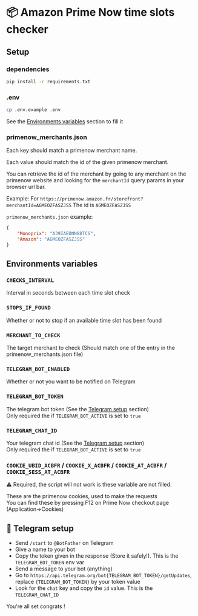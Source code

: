 # 📦 Amazon Prime Now time slots checker

## Setup

### dependencies
```.bash
pip install -r requirements.txt
```

### .env
```.bash
cp .env.example .env
```

See the [Environments variables](#environments-variables) section to fill it

### primenow_merchants.json

Each key should match a primenow merchant name.

Each value should match the id of the given primenow merchant.

You can retrieve the id of the merchant by going to any merchant on the primenow website and looking for the `merchantId` query params in your browser url bar.

Example:
For `https://primenow.amazon.fr/storefront?merchantId=AGMEOZFASZJSS` The id is `AGMEOZFASZJSS`


`primenow_merchants.json` example:
```.json
{
    "Monoprix": "A39IAEDNN88TCS",
    "Amazon": "AGMEOZFASZJSS"
}
```

## Environments variables
### `CHECKS_INTERVAL`

Interval in seconds between each time slot check

### `STOPS_IF_FOUND`

Whether or not to stop if an available time slot has been found

### `MERCHANT_TO_CHECK`

The target merchant to check (Should match one of the entry in the primenow_merchants.json file)

### `TELEGRAM_BOT_ENABLED`

Whether or not you want to be notified on Telegram

### `TELEGRAM_BOT_TOKEN`

The telegram bot token (See the [Telegram setup](#email-telegram-setup) section) <br>
Only required the if `TELEGRAM_BOT_ACTIVE` is set to `true`

### `TELEGRAM_CHAT_ID`

Your telegram chat id (See the [Telegram setup](#email-telegram-setup) section) <br>
Only required the if `TELEGRAM_BOT_ACTIVE` is set to `true`

### `COOKIE_UBID_ACBFR` / `COOKIE_X_ACBFR` / `COOKIE_AT_ACBFR` / `COOKIE_SESS_AT_ACBFR`

:warning: Required, the script will not work is these variable are not filled. <br>

These are the primenow cookies, used to make the requests <br>
You can find these by pressing F12 on Prime Now checkout page (Application->Cookies)

## :email: Telegram setup

- Send `/start` to `@BotFather` on Telegram
- Give a name to your bot
- Copy the token given in the response (Store it safely!). This is the `TELEGRAM_BOT_TOKEN` env var
- Send a message to your bot (anything)
- Go to `https://api.telegram.org/bot{TELEGRAM_BOT_TOKEN}/getUpdates`, replace `{TELEGRAM_BOT_TOKEN}` by your token value
- Look for the `chat` key and copy the `id` value. This is the `TELEGRAM_CHAT_ID`

You're all set congrats !



